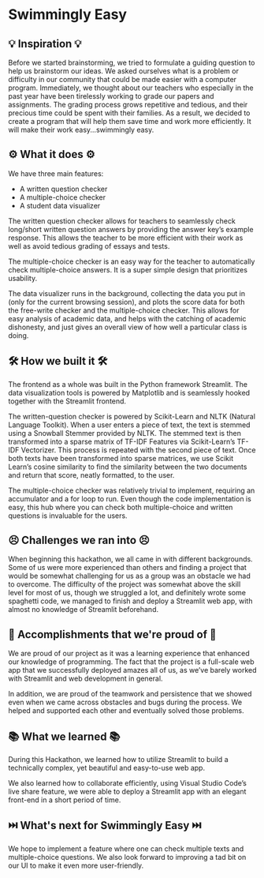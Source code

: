 # Swimmingly Easy

## 💡 Inspiration 💡

Before we started brainstorming, we tried to formulate a guiding question to help us brainstorm our ideas. We asked ourselves what is a problem or difficulty in our community that could be made easier with a computer program. Immediately, we thought about our teachers who especially in the past year have been tirelessly working to grade our papers and assignments. The grading process grows repetitive and tedious, and their precious time could be spent with their families. As a result, we decided to create a program that will help them save time and work more efficiently. It will make their work easy...swimmingly easy.


## ⚙️ What it does ⚙️

We have three main features:

- A written question checker
- A multiple-choice checker
- A student data visualizer

The written question checker allows for teachers to seamlessly check long/short written question answers by providing the answer key’s example response. This allows the teacher to be more efficient with their work as well as avoid tedious grading of essays and tests.

The multiple-choice checker is an easy way for the teacher to automatically check multiple-choice answers. It is a super simple design that prioritizes usability. 

The data visualizer runs in the background, collecting the data you put in (only for the current browsing session), and plots the score data for both the free-write checker and the multiple-choice checker. This allows for easy analysis of academic data, and helps with the catching of academic dishonesty, and just gives an overall view of how well a particular class is doing.


## 🛠️ How we built it 🛠️

The frontend as a whole was built in the Python framework Streamlit. The data visualization tools is powered by Matplotlib and is seamlessly hooked together with the Streamlit frontend.

The written-question checker is powered by Scikit-Learn and NLTK (Natural Language Toolkit). When a user enters a piece of text, the text is stemmed using a Snowball Stemmer provided by NLTK. The stemmed text is then transformed into a sparse matrix of TF-IDF Features via Scikit-Learn’s TF-IDF Vectorizer. This process is repeated with the second piece of text. Once both texts have been transformed into sparse matrices, we use Scikit Learn’s cosine similarity to find the similarity between the two documents and return that score, neatly formatted, to the user.

The multiple-choice checker was relatively trivial to implement, requiring an accumulator and a for loop to run. Even though the code implementation is easy, this hub where you can check both multiple-choice and written questions is invaluable for the users.


## 😣 Challenges we ran into 😣

When beginning this hackathon, we all came in with different backgrounds. Some of us were more experienced than others and finding a project that would be somewhat challenging for us as a group was an obstacle we had to overcome. The difficulty of the project was somewhat above the skill level for most of us, though we struggled a lot, and definitely wrote some spaghetti code, we managed to finish and deploy a Streamlit web app, with almost no knowledge of Streamlit beforehand.

## 🎉 Accomplishments that we're proud of 🎉

We are proud of our project as it was a learning experience that enhanced our knowledge of programming. The fact that the project is a full-scale web app that we successfully deployed amazes all of us, as we’ve barely worked with Streamlit and web development in general.

 In addition, we are proud of the teamwork and persistence that we showed even when we came across obstacles and bugs during the process. We helped and supported each other and eventually solved those problems.



## 📚 What we learned 📚

During this Hackathon, we learned how to utilize Streamlit to build a technically complex, yet beautiful and easy-to-use web app. 

We also learned how to collaborate efficiently, using Visual Studio Code’s live share feature, we were able to deploy a Streamlit app with an elegant front-end in a short period of time. 


## ⏭️ What's next for Swimmingly Easy ⏭️


We hope to implement a feature where one can check multiple texts and multiple-choice questions. We also look forward to improving a tad bit on our UI to make it even more user-friendly.

